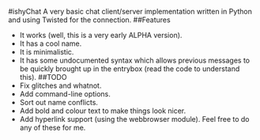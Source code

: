 #ishyChat
A very basic chat client/server implementation written in Python and using Twisted for the connection.
##Features
* It works (well, this is a very early ALPHA version).
* It has a cool name.
* It is minimalistic.
* It has some undocumented syntax which allows previous messages to be quickly brought up in the entrybox (read the code to understand this).
##TODO
* Fix glitches and whatnot.
* Add command-line options.
* Sort out name conflicts.
* Add bold and colour text to make things look nicer.
* Add hyperlink support (using the webbrowser module).
Feel free to do any of these for me.
